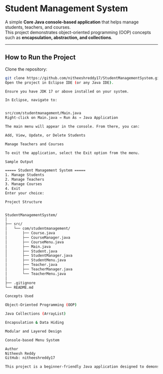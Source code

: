 # Student Management System

A simple **Core Java console-based application** that helps manage students, teachers, and courses.  
This project demonstrates object-oriented programming (OOP) concepts such as **encapsulation, abstraction, and collections**.

---

## How to Run the Project

Clone the repository:
   ```bash
   git clone https://github.com/nitheeshreddy17/StudentManagementSystem.git
Open the project in Eclipse IDE (or any Java IDE).

Ensure you have JDK 17 or above installed on your system.

In Eclipse, navigate to:


src/com/studentmanagement/Main.java
Right-click on Main.java → Run As → Java Application

The main menu will appear in the console. From there, you can:

Add, View, Update, or Delete Students

Manage Teachers and Courses

To exit the application, select the Exit option from the menu.

Sample Output

===== Student Management System =====
1. Manage Students  
2. Manage Teachers  
3. Manage Courses  
4. Exit  
Enter your choice:

Project Structure


StudentManagementSystem/
│
├── src/
│   └── com/studentmanagement/
│       ├── Course.java
│       ├── CourseManager.java
│       ├── CourseMenu.java
│       ├── Main.java
│       ├── Student.java
│       ├── StudentManager.java
│       ├── StudentMenu.java
│       ├── Teacher.java
│       ├── TeacherManager.java
│       └── TeacherMenu.java
│
├── .gitignore
└── README.md

Concepts Used

Object-Oriented Programming (OOP)

Java Collections (ArrayList)

Encapsulation & Data Hiding

Modular and Layered Design

Console-based Menu System

Author
Nitheesh Reddy
GitHub: nitheeshreddy17

This project is a beginner-friendly Java application designed to demonstrate practical OOP concepts and project structure management.